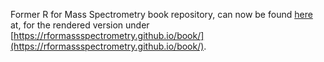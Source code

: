 Former R for Mass Spectrometry book repository, can now be found [here](https://github.com/rformassspectrometry/book) at, for the 
rendered version under [https://rformassspectrometry.github.io/book/](https://rformassspectrometry.github.io/book/).
